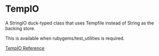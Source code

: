 # TempIO

A StringIO duck-typed class that uses Tempfile instead of String as the
backing store.

This is available when rubygems/test_utilities is required.

[TempIO Reference](https://ruby-doc.org/stdlib-2.6/libdoc/rubygems/rdoc/TempIO.html)
